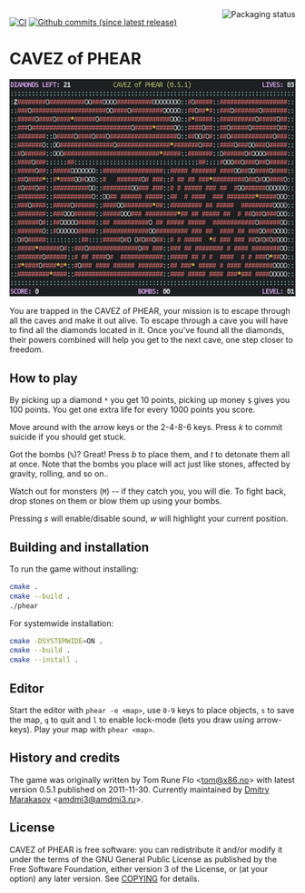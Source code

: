 <a href="https://repology.org/project/cavezofphear/versions">
	<img src="https://repology.org/badge/vertical-allrepos/cavezofphear.svg?exclude_unsupported=1" alt="Packaging status" align="right">
</a>

[![CI](https://github.com/AMDmi3/cavezofphear/actions/workflows/ci.yml/badge.svg)](https://github.com/AMDmi3/cavezofphear/actions/workflows/ci.yml)
[![Github commits (since latest release)](https://img.shields.io/github/commits-since/AMDmi3/cavezofphear/latest.svg)](https://github.com/AMDmi3/cavezofphear)

# CAVEZ of PHEAR

![CAVEZ of PHEAR screenshot](doc/screenshot.png)

You are trapped in the CAVEZ of PHEAR, your mission is to escape
through all the caves and make it out alive. To escape through a
cave you will have to find all the diamonds located in it. Once
you've found all the diamonds, their powers combined will help you
get to the next cave, one step closer to freedom.

## How to play

By picking up a diamond `*` you get 10 points, picking up money `$`
gives you 100 points. You get one extra life for every 1000 points
you score.

Move around with the arrow keys or the 2-4-8-6 keys. Press *k* to 
commit suicide if you should get stuck.

Got the bombs (`%`)? Great! Press *b* to place them, and *t* to detonate
them all at once. Note that the bombs you place will act just like
stones, affected by gravity, rolling, and so on..

Watch out for monsters (`M`) -- if they catch you, you will die. To
fight back, drop stones on them or blow them up using your bombs.

Pressing *s* will enable/disable sound, *w* will highlight your
current position.

## Building and installation

To run the game without installing:

```sh
cmake .
cmake --build .
./phear
```

For systemwide installation:

```sh
cmake -DSYSTEMWIDE=ON .
cmake --build .
cmake --install .
```

## Editor

Start the editor with `phear -e <map>`, use `0-9` keys to place
objects, `s` to save the map, `q` to quit and `l` to enable lock-mode
(lets you draw using arrow-keys). Play your map with `phear <map>`.

## History and credits

The game was originally written by Tom Rune Flo <<tom@x86.no>> with
latest version 0.5.1 published on 2011-11-30. Currently maintained
by [Dmitry Marakasov](https://github.com/AMDmi3) <<amdmi3@amdmi3.ru>>.

## License

CAVEZ of PHEAR is free software: you can redistribute it and/or 
modify it under the terms of the GNU General Public License as
published by the Free Software Foundation, either version 3 of the
License, or (at your option) any later version. See [COPYING](COPYING)
for details.
